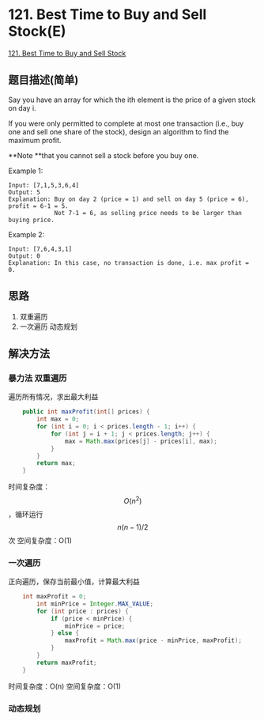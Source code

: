 # 121. Best Time to Buy and Sell Stock(E)
[121. Best Time to Buy and Sell Stock](https://leetcode-cn.com/problems/best-time-to-buy-and-sell-stock/)

## 题目描述(简单)

Say you have an array for which the ith element is the price of a given stock on day i.

If you were only permitted to complete at most one transaction (i.e., buy one and sell one share of the stock), design an algorithm to find the maximum profit.

**Note **that you cannot sell a stock before you buy one.

Example 1:
```
Input: [7,1,5,3,6,4]
Output: 5
Explanation: Buy on day 2 (price = 1) and sell on day 5 (price = 6), profit = 6-1 = 5.
             Not 7-1 = 6, as selling price needs to be larger than buying price.
```
Example 2:
```
Input: [7,6,4,3,1]
Output: 0
Explanation: In this case, no transaction is done, i.e. max profit = 0.
```


## 思路

1. 双重遍历
2. 一次遍历 动态规划

## 解决方法

### 暴力法 双重遍历
遍历所有情况，求出最大利益

```java
    public int maxProfit(int[] prices) {
        int max = 0;
        for (int i = 0; i < prices.length - 1; i++) {
            for (int j = i + 1; j < prices.length; j++) {
                max = Math.max(prices[j] - prices[i], max);
            }
        }
        return max;
    }
```
时间复杂度：$$O(n^2)$$，循环运行$$n(n-1)/2$$次
空间复杂度：O(1)


### 一次遍历
正向遍历，保存当前最小值，计算最大利益

```java
    int maxProfit = 0;
        int minPrice = Integer.MAX_VALUE;
        for (int price : prices) {
            if (price < minPrice) {
                minPrice = price;
            } else {
                maxProfit = Math.max(price - minPrice, maxProfit);
            }
        }
        return maxProfit;
    }
```
时间复杂度：O(n)
空间复杂度：O(1)

### 动态规划



